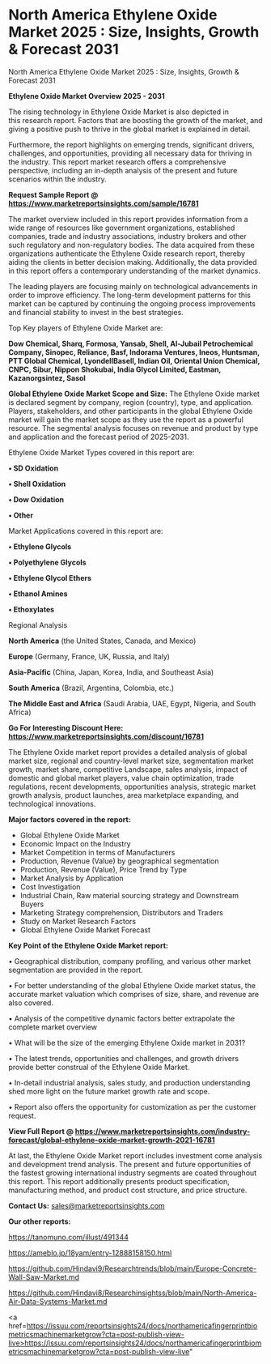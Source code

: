 # North America Ethylene Oxide Market 2025 : Size, Insights, Growth & Forecast 2031
North America Ethylene Oxide Market 2025 : Size, Insights, Growth & Forecast 2031

<Strong> Ethylene Oxide Market Overview 2025 - 2031</strong>

The rising technology in Ethylene Oxide Market is also depicted in this research report. Factors that are boosting the growth of the market, and giving a positive push to thrive in the global market is explained in detail.

Furthermore, the report highlights on emerging trends, significant drivers, challenges, and opportunities, providing all necessary data for thriving in the industry. This report market research offers a comprehensive perspective, including an in-depth analysis of the present and future scenarios within the industry.

<strong>Request Sample Report @ <a href=https://www.marketreportsinsights.com/sample/16781>https://www.marketreportsinsights.com/sample/16781</a></strong>

The market overview included in this report provides information from a wide range of resources like government organizations, established companies, trade and industry associations, industry brokers and other such regulatory and non-regulatory bodies. The data acquired from these organizations authenticate the Ethylene Oxide research report, thereby aiding the clients in better decision making. Additionally, the data provided in this report offers a contemporary understanding of the market dynamics.

The leading players are focusing mainly on technological advancements in order to improve efficiency. The long-term development patterns for this market can be captured by continuing the ongoing process improvements and financial stability to invest in the best strategies.

Top Key players of Ethylene Oxide Market are:

<strong>Dow Chemical, Sharq, Formosa, Yansab, Shell, Al-Jubail Petrochemical Company, Sinopec, Reliance, Basf, Indorama Ventures, Ineos, Huntsman, PTT Global Chemical, LyondellBasell, Indian Oil, Oriental Union Chemical, CNPC, Sibur, Nippon Shokubai, India Glycol Limited, Eastman, Kazanorgsintez, Sasol</strong>

<strong><b>Global Ethylene Oxide Market Scope and Size:</b></strong>
The Ethylene Oxide market is declared segment by company, region (country), type, and application. Players, stakeholders, and other participants in the global Ethylene Oxide market will gain the market scope as they use the report as a powerful resource. The segmental analysis focuses on revenue and product by type and application and the forecast period of 2025-2031.

Ethylene Oxide Market Types covered in this report are:

<strong>• SD Oxidation

• Shell Oxidation

• Dow Oxidation

• Other</strong>

Market Applications covered in this report are:

<strong>• Ethylene Glycols

• Polyethylene Glycols

• Ethylene Glycol Ethers

• Ethanol Amines

• Ethoxylates</strong> 

Regional Analysis

<strong>North America</strong> (the United States, Canada, and Mexico)

<strong>Europe</strong> (Germany, France, UK, Russia, and Italy)

<strong>Asia-Pacific</strong> (China, Japan, Korea, India, and Southeast Asia)

<strong>South America</strong> (Brazil, Argentina, Colombia, etc.)

<strong>The Middle East and Africa</strong> (Saudi Arabia, UAE, Egypt, Nigeria, and South Africa)

<strong>Go For Interesting Discount Here: <a href=https://www.marketreportsinsights.com/discount/16781>https://www.marketreportsinsights.com/discount/16781</a></strong>

The Ethylene Oxide market report provides a detailed analysis of global market size, regional and country-level market size, segmentation market growth, market share, competitive Landscape, sales analysis, impact of domestic and global market players, value chain optimization, trade regulations, recent developments, opportunities analysis, strategic market growth analysis, product launches, area marketplace expanding, and technological innovations.

<strong><b>Major factors covered in the report:</b></strong>
<ul>
  <li>Global Ethylene Oxide Market </li>
  <li>Economic Impact on the Industry</li>
  <li>Market Competition in terms of Manufacturers</li>
  <li>Production, Revenue (Value) by geographical segmentation</li>
  <li>Production, Revenue (Value), Price Trend by Type</li>
  <li>Market Analysis by Application</li>
  <li>Cost Investigation</li>
  <li>Industrial Chain, Raw material sourcing strategy and Downstream Buyers</li>
  <li>Marketing Strategy comprehension, Distributors and Traders</li>
  <li>Study on Market Research Factors</li>
  <li>Global Ethylene Oxide Market Forecast</li>
</ul>

<strong><b>Key Point of the Ethylene Oxide Market report:</b></strong>

• Geographical distribution, company profiling, and various other market segmentation are provided in the report.

• For better understanding of the global Ethylene Oxide market status, the accurate market valuation which comprises of size, share, and revenue are also covered.

• Analysis of the competitive dynamic factors better extrapolate the complete market overview

• What will be the size of the emerging Ethylene Oxide market in 2031?

• The latest trends, opportunities and challenges, and growth drivers provide better construal of the Ethylene Oxide Market.

• In-detail industrial analysis, sales study, and production understanding shed more light on the future market growth rate and scope.

• Report also offers the opportunity for customization as per the customer request.

<strong><b>View Full Report @ <a href=https://www.marketreportsinsights.com/industry-forecast/global-ethylene-oxide-market-growth-2021-16781>https://www.marketreportsinsights.com/industry-forecast/global-ethylene-oxide-market-growth-2021-16781</a></b></strong>


At last, the Ethylene Oxide Market report includes investment come analysis and development trend analysis. The present and future opportunities of the fastest growing international industry segments are coated throughout this report. This report additionally presents product specification, manufacturing method, and product cost structure, and price structure.

<strong>Contact Us:</strong>
sales@marketreportsinsights.com

<strong>Our other reports:</strong>

<a href=https://tanomuno.com/illust/491344>https://tanomuno.com/illust/491344</a>

<a href=https://ameblo.jp/18yam/entry-12888158150.html>https://ameblo.jp/18yam/entry-12888158150.html</a>

<a href=https://github.com/Hindavi9/Researchtrends/blob/main/Europe-Concrete-Wall-Saw-Market.md>https://github.com/Hindavi9/Researchtrends/blob/main/Europe-Concrete-Wall-Saw-Market.md</a>

<a href=https://github.com/Hindavi8/Researchinsightss/blob/main/North-America-Air-Data-Systems-Market.md>https://github.com/Hindavi8/Researchinsightss/blob/main/North-America-Air-Data-Systems-Market.md</a>

<a href=https://issuu.com/reportsinsights24/docs/northamericafingerprintbiometricsmachinemarketgrow?cta=post-publish-view-live>https://issuu.com/reportsinsights24/docs/northamericafingerprintbiometricsmachinemarketgrow?cta=post-publish-view-live</a>"
